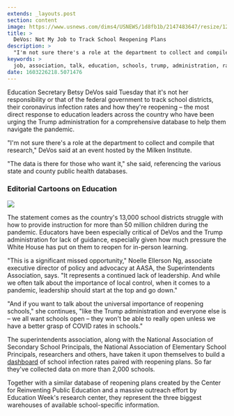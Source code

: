 ```yaml
--- 
extends: _layouts.post 
section: content 
image: https://www.usnews.com/dims4/USNEWS/1d8fb1b/2147483647/resize/1200x%3E/quality/85/?url=http%3A%2F%2Fmedia.beam.usnews.com%2F55%2F20%2F9e285ae74c83a1df256fb58e199c%2F201020-devos-editorial.jpg 
title: > 
  DeVos: Not My Job to Track School Reopening Plans 
description: > 
  "I'm not sure there's a role at the department to collect and compile that research," DeVos said at an event hosted by the Milken Institute."The data is there for those who want it," she said, referencing the various state and county public health databases.Educators have been especially critical of DeVos and the Trump administration for lack of guidance, especially given how much pressure the White House has put on them to reopen for in-person learning."This is a significant missed opportunity," Noelle Ellerson Ng, associate executive director of policy and advocacy at AASA, the Superintendents Association, says.The superintendents association, along with the National Association of Secondary School Principals, the National Association of Elementary School Principals, researchers and others, have taken it upon themselves to build a dashboard of school infection rates paired with reopening plans. 
keywords: > 
  job, association, talk, education, schools, trump, administration, rates, school, track, plans, reopening, devos 
date: 1603226218.5071476 
--- 
```

<div><p>Education Secretary Betsy DeVos said Tuesday that it's not her responsibility or that of the federal government to track school districts, their coronavirus infection rates and how they're reopening &#8211; the most direct response to education leaders across the country who have been urging the Trump administration for a comprehensive database to help them navigate the pandemic.</p><p>"I'm not sure there's a role at the department to collect and compile that research," DeVos said at an event hosted by the Milken Institute. </p><p id="ac-lre-player"></p><p>"The data is there for those who want it," she said, referencing the various state and county public health databases.</p><p class="Box-w0dun1-0 SlideshowEmbed__HeadingBox-fkpjfn-1 htMIQB"><h3 size="3" class="Heading__HeadingStyled-sc-1w5xk2o-0-h3 eSzSqG Heading-sc-1w5xk2o-1 jFucEe">Editorial Cartoons on Education</h3></p><img src="https://www.usnews.com/dims4/USNEWS/e412455/2147483647/thumbnail/640x420/quality/85/?url=http%3A%2F%2Fmedia.beam.usnews.com%2F19%2F79%2F1cd47b4a46a982e22eab5f9722fa%2F20201014edstc-a.jpg" class="Image__PictureImage-sc-412cjc-0 cjIqES Image-sc-412cjc-2 SlideshowEmbed__Picture-fkpjfn-0 eSVwNn"><p class="SlideshowEmbed__ArrowWrapper-fkpjfn-6 jGHfsH"></p><p>The statement comes as the country's 13,000 school districts struggle with how to provide instruction for more than 50 million children during the pandemic. Educators have been especially critical of DeVos and the Trump administration for lack of guidance, especially given how much pressure the White House has put on them to reopen for in-person learning.</p><p id="ad" class="ad lazy "></p><p>"This is a significant missed opportunity," Noelle Ellerson Ng, associate executive director of policy and advocacy at AASA, the Superintendents Association, says. "It represents a continued lack of leadership. And while we often talk about the importance of local control, when it comes to a pandemic, leadership should start at the top and go down."</p><p>"And if you want to talk about the universal importance of reopening schools," she continues, "like the Trump administration and everyone else is &#8211; we all want schools open &#8211; they won't be able to really open unless we have a better grasp of COVID rates in schools."</p><p>The superintendents association, along with the National Association of Secondary School Principals, the National Association of Elementary School Principals, researchers and others, have taken it upon themselves to build a <a href="https://statsiq.co1.qualtrics.com/public-dashboard/v0/dashboard/5f62eaee4451ae001535c839#/dashboard/5f62eaee4451ae001535c839?pageId=Page_1ac6a6bc-92b6-423e-9f7a-259a18648318">dashboard</a> of school infection rates paired with reopening plans. So far they've collected data on more than 2,000 schools.</p><p id="ad" class="ad"></p><p>Together with a similar database of reopening plans created by the Center for Reinventing Public Education and a massive outreach effort by Education Week's research center, they represent the three biggest warehouses of available school-specific information. <br></p></div>